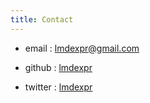 ```yaml
---
title: Contact
---
```


* email   : lmdexpr@gmail.com  

* github  : [lmdexpr](https://github.com/lmdexpr)  

* twitter : [lmdexpr](https://twitter.com/lmdexpr)  
